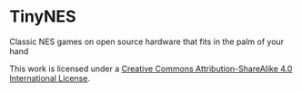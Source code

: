 # TinyNES
Classic NES games on open source hardware that fits in the palm of your hand

This work is licensed under a [Creative Commons Attribution-ShareAlike 4.0 International License](http://creativecommons.org/licenses/by-sa/4.0/).
